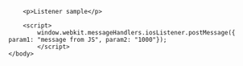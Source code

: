 <html>
    <body>
        
        <p>Listener sample</p>
        
        <script>
            window.webkit.messageHandlers.iosListener.postMessage({ param1: "message from JS", param2: "1000"});
            </script>        
    </body>
</html>
